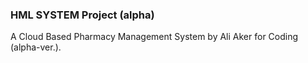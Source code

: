 ### HML SYSTEM Project (alpha)
A Cloud Based Pharmacy Management System by Ali Aker for Coding (alpha-ver.).
